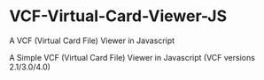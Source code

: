 # VCF-Virtual-Card-Viewer-JS
A VCF (Virtual Card File) Viewer in Javascript

A Simple VCF (Virtual Card File) Viewer in Javascript (VCF versions 2.1/3.0/4.0)
